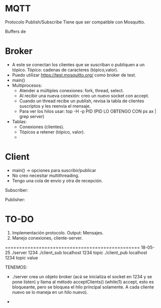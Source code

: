 # MQTT
Protocolo Publish/Subscribe
Tiene que ser compatible con Mosquitto.

Buffers de 

# Broker
- A este se conectan los clientes que se suscriban o publiquen a un tópico. Tópico: cadenas de caracteres (tópico,valor).
- Puedo utilizar https://test.mosquitto.org/ como broker de test.
- main()
- Multiprocesos:
    - Atender a múltiples conexiones: fork, thread, select.
    - Al recibir una nueva conexión: creo un nuevo socket con accept.
    - Cuando un thread recibe un publish, revisa la tabla de clientes suscriptos y les reenvia el mensaje.
    - Para ver los hilos usar: top -H -p PID (PID LO OBTENGO CON ps ax | grep server)
- Tablas:
    - Conexiones (clientes).
    - Tópicos a retener (tópico, valor).
    - 


# Client
- main() -> opciones para suscribir/publicar
- No creo necesitar multithreading.
- Tengo una cola de envío y otra de recepción.

Subscriber:


Publisher:


# TO-DO
1. Implementación protocolo. Output: Mensajes.
2. Manejo conexiones, cliente-server. 


================================================
18-05-25
./server 1234
./client_sub localhost 1234 topic
./client_pub localhost 1234 topic value

TENEMOS:
- ./server crea un objeto broker (acá se inicializa el socket en 1234 y se pone listen) y llama al método acceptClients() (while(1) accept, esto es bloqueante, pero se bloquea el hilo principal solamente. A cada cliente nuevo se lo maneja en un hilo nuevo).

- 